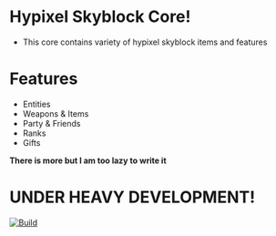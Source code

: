 # Hypixel Skyblock Core!
- This core contains variety of hypixel skyblock items and features
# Features 
- Entities 
- Weapons & Items
- Party & Friends
- Ranks
- Gifts

**There is more but I am too lazy to write it**
# UNDER HEAVY DEVELOPMENT!

[![Build](https://github.com/dumbo-the-developer/GodSpunkySkyblockCore/actions/workflows/maven.yml/badge.svg)](https://github.com/dumbo-the-developer/GodSpunkySkyblockCore/actions/workflows/maven.yml)

